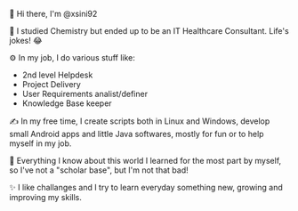 👋 Hi there, I'm @xsini92 

🏢 I studied Chemistry but ended up to be an IT Healthcare Consultant. Life's jokes! 😂

⚙️ In my job, I do various stuff like:
  - 2nd level Helpdesk
  - Project Delivery
  - User Requirements analist/definer
  - Knowledge Base keeper

✍️ In my free time, I create scripts both in Linux and Windows, develop small Android apps and little Java softwares, mostly for fun or to help myself in my job.

📖 Everything I know about this world I learned for the most part by myself, so I've not a "scholar base", but I'm not that bad!

✨ I like challanges and I try to learn everyday something new, growing and improving my skills.
